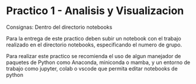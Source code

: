 # Practico 1 - Analisis y Visualizacion

Consignas: Dentro del directorio notebooks

Para la entrega de este practico deben subir un notebook con el trabajo realizado en el directorio notebooks, especificando el numero de grupo.

Para realizar este practico se recomienda el uso de algun manejador de paquetes de Python como Anaconda, miniconda o mamba, y un entorno de trabajo como jupyter, colab o vscode que permita editar notebooks de python
